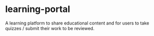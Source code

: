 # learning-portal
A learning platform to share educational content and for users to take quizzes / submit their work to be reviewed.
